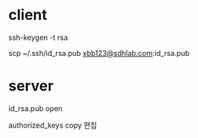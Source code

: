 # client
ssh-keygen -t rsa

scp ~/.ssh/id_rsa.pub xbb123@sdhlab.com:id_rsa.pub

# server

id_rsa.pub open 

authorized_keys copy 편집